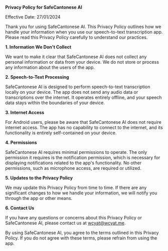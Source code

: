 **Privacy Policy for SafeCantonese AI**

Effective Date: 27/01/2024

Thank you for using SafeCantonese AI. This Privacy Policy outlines how we handle your information when you use our speech-to-text transcription app. Please read this Privacy Policy carefully to understand our practices.

**1. Information We Don't Collect**

We want to make it clear that SafeCantonese AI does not collect any personal information or data from your device. We do not store or process any information about the users of the app.

**2. Speech-to-Text Processing**

SafeCantonese AI is designed to perform speech-to-text transcription locally on your device. The app does not send any audio data or transcriptions over the internet. It operates entirely offline, and your speech data stays within the boundaries of your device.

**3. Internet Access**

For Android users, please be aware that SafeCantonese AI does not require internet access. The app has no capability to connect to the internet, and its functionality is entirely self-contained on your device.

**4. Permissions**

SafeCantonese AI requires minimal permissions to operate. The only permission it requires is the notification permission, which is necessary for displaying notifications related to the app's functionality. No other permissions, such as microphone access, are required or utilized.

**5. Updates to the Privacy Policy**

We may update this Privacy Policy from time to time. If there are any significant changes to how we handle your information, we will notify you through the app or other means.

**6. Contact Us**

If you have any questions or concerns about this Privacy Policy or SafeCantonese AI, please contact us at wcyat@wcyat.me.

By using SafeCantonese AI, you agree to the terms outlined in this Privacy Policy. If you do not agree with these terms, please refrain from using the app.
